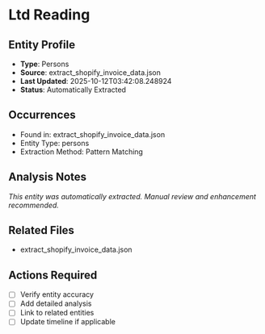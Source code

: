 # Ltd Reading

## Entity Profile
- **Type**: Persons
- **Source**: extract_shopify_invoice_data.json
- **Last Updated**: 2025-10-12T03:42:08.248924
- **Status**: Automatically Extracted

## Occurrences
- Found in: extract_shopify_invoice_data.json
- Entity Type: persons
- Extraction Method: Pattern Matching

## Analysis Notes
*This entity was automatically extracted. Manual review and enhancement recommended.*

## Related Files
- extract_shopify_invoice_data.json

## Actions Required
- [ ] Verify entity accuracy
- [ ] Add detailed analysis
- [ ] Link to related entities
- [ ] Update timeline if applicable
